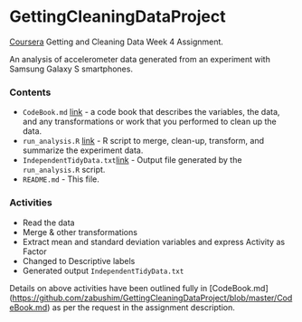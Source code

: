 # GettingCleaningDataProject
[Coursera](https://www.coursera.org/learn/data-cleaning) Getting and Cleaning Data Week 4 Assignment.

An analysis of accelerometer data generated from an experiment with Samsung Galaxy S smartphones.

### Contents

  - `CodeBook.md` [link](https://github.com/zabushim/GettingCleaningDataProject/blob/master/CodeBook.md) - a code book that describes the variables, the data, and any transformations or work that you performed to clean up the data.
  - `run_analysis.R` [link](https://github.com/zabushim/GettingCleaningDataProject/blob/master/run_analysis.R) - R script to merge, clean-up, transform, and summarize the experiment data.
  - `IndependentTidyData.txt`[link](https://github.com/zabushim/GettingCleaningDataProject/blob/master/IndependentTidyData.txt) - Output file generated by the `run_analysis.R` script.
  - `README.md` - This file.

### Activities

- Read the data
- Merge & other transformations
- Extract mean and standard deviation variables and express Activity as Factor
- Changed to Descriptive labels
- Generated output `IndependentTidyData.txt`

Details on above activities have been outlined fully in [CodeBook.md] (https://github.com/zabushim/GettingCleaningDataProject/blob/master/CodeBook.md) as per the request in the assignment description.
